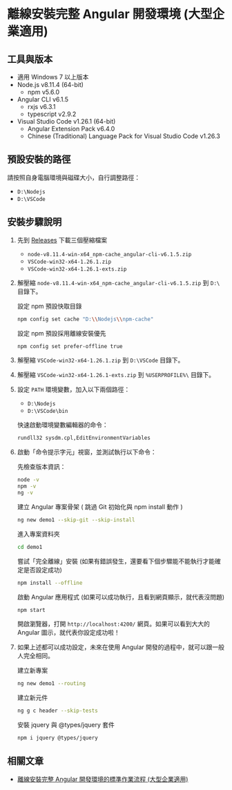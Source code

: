 # 離線安裝完整 Angular 開發環境 (大型企業適用)

## 工具與版本

* 適用 Windows 7 以上版本
* Node.js v8.11.4 (64-bit)
    * npm v5.6.0
* Angular CLI v6.1.5
    * rxjs v6.3.1
    * typescript v2.9.2
* Visual Studio Code v1.26.1 (64-bit)
    * Angular Extension Pack v6.4.0
    * Chinese (Traditional) Language Pack for Visual Studio Code v1.26.3

## 預設安裝的路徑

請按照自身電腦環境與磁碟大小，自行調整路徑：

* `D:\Nodejs`
* `D:\VSCode`

## 安裝步驟說明

1. 先到 [Releases](https://github.com/doggy8088/angular6-offline-install/releases/) 下載三個壓縮檔案

    * `node-v8.11.4-win-x64_npm-cache_angular-cli-v6.1.5.zip`
    * `VSCode-win32-x64-1.26.1.zip`
    * `VSCode-win32-x64-1.26.1-exts.zip`

2. 解壓縮 `node-v8.11.4-win-x64_npm-cache_angular-cli-v6.1.5.zip` 到 `D:\` 目錄下。

    設定 npm 預設快取目錄

    ```bash
    npm config set cache "D:\\Nodejs\\npm-cache"
    ```

    設定 npm 預設採用離線安裝優先

    ```bash
    npm config set prefer-offline true
    ```

3. 解壓縮 `VSCode-win32-x64-1.26.1.zip` 到 `D:\VSCode` 目錄下。

4. 解壓縮 `VSCode-win32-x64-1.26.1-exts.zip` 到 `%USERPROFILE%\` 目錄下。

5. 設定 `PATH` 環境變數，加入以下兩個路徑：

    * `D:\Nodejs`
    * `D:\VSCode\bin`

    快速啟動環境變數編輯器的命令：

    ```bash
    rundll32 sysdm.cpl,EditEnvironmentVariables
    ```

6. 啟動「命令提示字元」視窗，並測試執行以下命令：

    先檢查版本資訊：

    ```bash
    node -v
    npm -v
    ng -v
    ```

    建立 Angular 專案骨架 ( 跳過 Git 初始化與 npm install 動作 )

    ```bash
    ng new demo1 --skip-git --skip-install
    ```

    進入專案資料夾

    ```bash
    cd demo1
    ```

    嘗試「完全離線」安裝 (如果有錯誤發生，還要看下個步驟能不能執行才能確定是否設定成功)

    ```bash
    npm install --offline
    ```

    啟動 Angular 應用程式 (如果可以成功執行，且看到網頁顯示，就代表沒問題)

    ```bash
    npm start
    ```

    開啟瀏覽器，打開 `http://localhost:4200/` 網頁。如果可以看到大大的 Angular 圖示，就代表你設定成功啦！

7. 如果上述都可以成功設定，未來在使用 Angular 開發的過程中，就可以跟一般人完全相同。

    建立新專案

    ```bash
    ng new demo1 --routing
    ```

    建立新元件

    ```bash
    ng g c header --skip-tests
    ```

    安裝 jquery 與 @types/jquery 套件

    ```bash
    npm i jquery @types/jquery
    ```

## 相關文章

* [離線安裝完整 Angular 開發環境的標準作業流程 (大型企業適用)](https://blog.miniasp.com/post/2018/09/01/Offline-installation-for-Angular-6-SOP.aspx)
